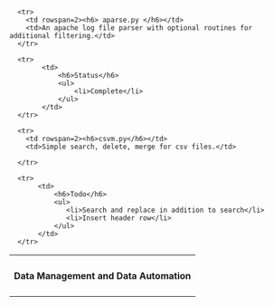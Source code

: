 <p>
    <table>
      <tr>
        <th colspan=2><h4> Data Management and Data Automation </h4></th>
      </tr>
      
      <tr>
        <td rowspan=2><h6> aparse.py </h6></td> 
        <td>An apache log file parser with optional routines for additional filtering.</td>
      </tr>
    
      <tr>
            <td>
                <h6>Status</h6>
                <ul>
                    <li>Complete</li>
                </ul>
            </td>
      </tr>
     
      <tr>
        <td rowspan=2><h6>csvm.py</h6></td>
        <td>Simple search, delete, merge for csv files.</td>
      
      </tr>
       
      <tr>
           <td>
               <h6>Todo</h6>
               <ul>
                  <li>Search and replace in addition to search</li>
                  <li>Insert header row</li>
               </ul>
           </td>
      </tr>
   </table>
</p>
